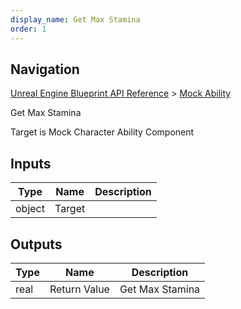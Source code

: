 ```yaml
---
display_name: Get Max Stamina
order: 1
---
```

## Navigation

[Unreal Engine Blueprint API Reference](https://dev.epicgames.com/documentation/en-us/unreal-engine/BlueprintAPI) > [Mock Ability](https://dev.epicgames.com/documentation/en-us/unreal-engine/BlueprintAPI/MockAbility)

Get Max Stamina

Target is Mock Character Ability Component

## Inputs

| Type | Name | Description |
| --- | --- | --- |
| object | Target |  |

## Outputs

| Type | Name | Description |
| --- | --- | --- |
| real | Return Value | Get Max Stamina |
